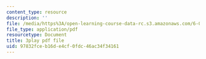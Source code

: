 ```yaml
---
content_type: resource
description: ''
file: /media/https%3A/open-learning-course-data-rc.s3.amazonaws.com/6-004-computation-structures-spring-2017/97832fceb16de4cf0fdc46ac34f34161_v2X-sTKCVMs.pdf
file_type: application/pdf
resourcetype: Document
title: 3play pdf file
uid: 97832fce-b16d-e4cf-0fdc-46ac34f34161
---
```

